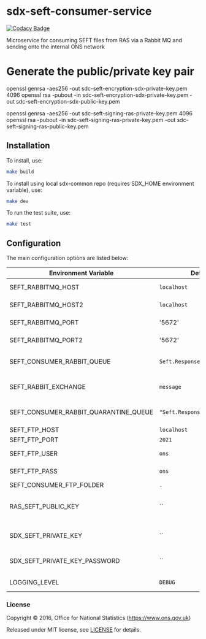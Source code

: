 # sdx-seft-consumer-service

[![Codacy Badge](https://api.codacy.com/project/badge/Grade/e761d8b0e15b42a092388e490682ae08)](https://www.codacy.com/app/ons-sdc/sdx-seft-consumer-service?utm_source=github.com&amp;utm_medium=referral&amp;utm_content=ONSdigital/sdx-seft-consumer-service&amp;utm_campaign=Badge_Grade)

Microservice for consuming SEFT files from RAS via a Rabbit MQ and sending onto the internal ONS network

# Generate the public/private key pair

openssl genrsa -aes256 -out sdc-seft-encryption-sdx-private-key.pem 4096
openssl rsa -pubout -in sdc-seft-encryption-sdx-private-key.pem -out sdc-seft-encryption-sdx-public-key.pem

openssl genrsa -aes256 -out sdc-seft-signing-ras-private-key.pem 4096
openssl rsa -pubout -in sdc-seft-signing-ras-private-key.pem -out sdc-seft-signing-ras-public-key.pem


## Installation

To install, use:

```bash
make build
```

To install using local sdx-common repo (requires SDX_HOME environment variable), use:

```bash
make dev
```

To run the test suite, use:

```bash
make test
```

## Configuration

The main configuration options are listed below:

| Environment Variable                  | Default                        | Description
|---------------------------------------|--------------------------------|--------------
| SEFT_RABBITMQ_HOST                    | `localhost`                    | Host for rabbit mq 1
| SEFT_RABBITMQ_HOST2                   | `localhost`                    | Host for rabbit mq 2
| SEFT_RABBITMQ_PORT                    | '5672'                         | Port for rabbit mq 1
| SEFT_RABBITMQ_PORT2                   | '5672'                         | Port for rabbit mq 2
| SEFT_CONSUMER_RABBIT_QUEUE            | `Seft.Responses`               | Incoming queue to read from
| SEFT_RABBIT_EXCHANGE                  | `message`                      | RabbitMQ exchange to use
| SEFT_CONSUMER_RABBIT_QUARANTINE_QUEUE | `"Seft.Responses.Quarantine"`  | Rabbit quarantine queue
| SEFT_FTP_HOST                         | `localhost`                    | FTP host
| SEFT_FTP_PORT                         | `2021`                         | FTP port
| SEFT_FTP_USER                         | `ons`                          | FTP username
| SEFT_FTP_PASS                         | `ons`                          | FTP password
| SEFT_CONSUMER_FTP_FOLDER              | `.`                            | FTP Folder
| RAS_SEFT_PUBLIC_KEY                   | ``                             | RAS Public key for checking signing
| SDX_SEFT_PRIVATE_KEY                  | ``                             | SDX Private key for decrypting
| SDX_SEFT_PRIVATE_KEY_PASSWORD         | ``                             | Password to the SDX private key
| LOGGING_LEVEL                         | `DEBUG`                        | Logging sensitivity


### License

Copyright ©‎ 2016, Office for National Statistics (https://www.ons.gov.uk)

Released under MIT license, see [LICENSE](LICENSE) for details.
